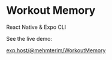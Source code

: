 # Workout Memory

React Native & Expo CLI

See the live demo:

[exp.host/@mehmterim/WorkoutMemory](https://exp.host/@mehmterim/WorkoutMemory)
